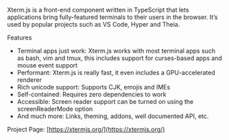Xterm.js is a front-end component written in TypeScript that lets applications bring fully-featured terminals to their users in the browser. It’s used by popular projects such as VS Code, Hyper and Theia.

Features
* Terminal apps just work: Xterm.js works with most terminal apps such as bash, vim and tmux, this includes support for curses-based apps and mouse event support
* Performant: Xterm.js is really fast, it even includes a GPU-accelerated renderer
* Rich unicode support: Supports CJK, emojis and IMEs
* Self-contained: Requires zero dependencies to work
* Accessible: Screen reader support can be turned on using the screenReaderMode option
* And much more: Links, theming, addons, well documented API, etc.

Project Page: [https://xtermjs.org/](https://xtermjs.org/)